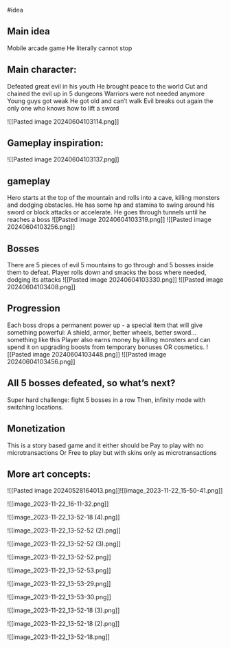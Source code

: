 #idea 
## Main idea
Mobile arcade game 
He literally cannot stop
## Main character:
Defeated great evil in his youth 
He brought peace to the world 
Cut and chained the evil up in 5 dungeons 
Warriors were not needed anymore 
Young guys got weak 
He got old and can’t walk 
Evil breaks out again the only one who knows how to lift a sword

![[Pasted image 20240604103114.png]]

## Gameplay inspiration:
![[Pasted image 20240604103137.png]]

## gameplay 
Hero starts at the top of the mountain and rolls into a cave, killing monsters and dodging obstacles. 
He has some hp and stamina to swing around his sword or block attacks or accelerate. 
He goes through tunnels until he reaches a boss
![[Pasted image 20240604103319.png]]
![[Pasted image 20240604103256.png]]
## Bosses
There are 5 pieces of evil 
5 mountains to go through and 5 bosses inside them to defeat. 
Player rolls down and smacks the boss where needed, dodging its attacks
![[Pasted image 20240604103330.png]]
![[Pasted image 20240604103408.png]]
## Progression 
Each boss drops a permanent power up - a special item that will give something powerful: A shield, armor, better wheels, better sword… something like this 
Player also earns money by killing monsters and can spend it on upgrading boosts from temporary bonuses OR cosmetics.
![[Pasted image 20240604103448.png]]
![[Pasted image 20240604103456.png]]
## All 5 bosses defeated, so what’s next? 
Super hard challenge: fight 5 bosses in a row Then, infinity mode with switching locations.
## Monetization 
This is a story based game and it either should be Pay to play with no microtransactions 
Or 
Free to play but with skins only as microtransactions
## More art concepts:
![[Pasted image 20240528164013.png]]![[image_2023-11-22_15-50-41.png]]

![[image_2023-11-22_16-11-32.png]]

![[image_2023-11-22_13-52-18 (4).png]]

![[image_2023-11-22_13-52-52 (2).png]]

![[image_2023-11-22_13-52-52 (3).png]]

![[image_2023-11-22_13-52-52.png]]

![[image_2023-11-22_13-52-53.png]]

![[image_2023-11-22_13-53-29.png]]

![[image_2023-11-22_13-53-30.png]]

![[image_2023-11-22_13-52-18 (3).png]]

![[image_2023-11-22_13-52-18 (2).png]]

![[image_2023-11-22_13-52-18.png]]